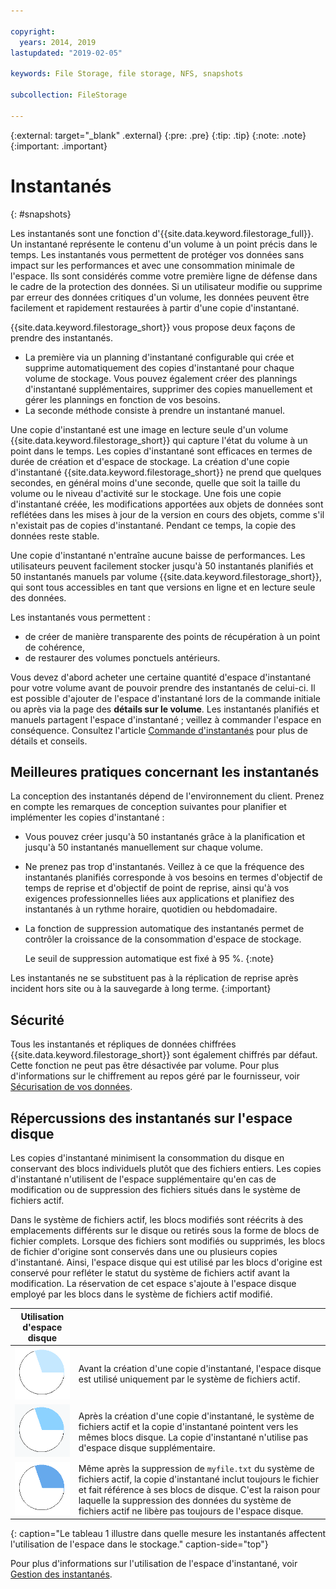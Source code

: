 ```yaml
---

copyright:
  years: 2014, 2019
lastupdated: "2019-02-05"

keywords: File Storage, file storage, NFS, snapshots

subcollection: FileStorage

---
```

{:external: target="_blank" .external}
{:pre: .pre}
{:tip: .tip}
{:note: .note}
{:important: .important}

# Instantanés
{: #snapshots}

Les instantanés sont une fonction d'{{site.data.keyword.filestorage_full}}. Un instantané représente le contenu d'un volume à un point précis dans le temps. Les instantanés vous permettent de protéger vos données sans impact sur les performances et avec une consommation minimale de l'espace. Ils sont considérés comme votre première ligne de défense dans le cadre de la protection des données. Si un utilisateur modifie ou supprime par erreur des données critiques d'un volume, les données peuvent être facilement et rapidement restaurées à partir d'une copie d'instantané.

{{site.data.keyword.filestorage_short}} vous propose deux façons de prendre des instantanés.

* La première via un planning d'instantané configurable qui crée et supprime automatiquement des copies d'instantané pour chaque volume de stockage. Vous pouvez également créer des plannings d'instantané supplémentaires, supprimer des copies manuellement et gérer les plannings en fonction de vos besoins.
* La seconde méthode consiste à prendre un instantané manuel.

Une copie d'instantané est une image en lecture seule d'un volume {{site.data.keyword.filestorage_short}} qui capture l'état du volume à un point dans le temps. Les copies d'instantané sont efficaces en termes de durée de création et d'espace de stockage. La création d'une copie d'instantané {{site.data.keyword.filestorage_short}} ne prend que quelques secondes, en général moins d'une seconde, quelle que soit la taille du volume ou le niveau d'activité sur le stockage. Une fois une copie d'instantané créée, les modifications apportées aux objets de données sont reflétées dans les mises à jour de la version en cours des objets, comme s'il n'existait pas de copies d'instantané. Pendant ce temps, la copie des données reste stable.

Une copie d'instantané n'entraîne aucune baisse de performances. Les utilisateurs peuvent facilement stocker jusqu'à 50 instantanés planifiés et 50 instantanés manuels par volume {{site.data.keyword.filestorage_short}}, qui sont tous accessibles en tant que versions en ligne et en lecture seule des données.

Les instantanés vous permettent :

- de créer de manière transparente des points de récupération à un point de cohérence,
- de restaurer des volumes ponctuels antérieurs.

Vous devez d'abord acheter une certaine quantité d'espace d'instantané pour votre volume avant de pouvoir prendre des instantanés de celui-ci. Il est possible d'ajouter de l'espace d'instantané lors de la commande initiale ou après via la page des **détails sur le volume**. Les instantanés planifiés et manuels partagent l'espace d'instantané ; veillez à commander l'espace en conséquence. Consultez l'article [Commande d'instantanés](/docs/infrastructure/FileStorage?topic=FileStorage-ordering-snapshots) pour plus de détails et conseils.

## Meilleures pratiques concernant les instantanés

La conception des instantanés dépend de l'environnement du client. Prenez en compte les remarques de conception suivantes pour planifier et implémenter les copies d'instantané :
- Vous pouvez créer jusqu'à 50 instantanés grâce à la planification et jusqu'à 50 instantanés manuellement sur chaque volume.
- Ne prenez pas trop d'instantanés. Veillez à ce que la fréquence des instantanés planifiés corresponde à vos besoins en termes d'objectif de temps de reprise et d'objectif de point de reprise, ainsi qu'à vos exigences professionnelles liées aux applications et planifiez des instantanés à un rythme horaire, quotidien ou hebdomadaire.
- La fonction de suppression automatique des instantanés permet de contrôler la croissance de la consommation d'espace de stockage.

  Le seuil de suppression automatique est fixé à 95 %.
  {:note}

Les instantanés ne se substituent pas à la réplication de reprise après incident hors site ou à la sauvegarde à long terme.
{:important}

## Sécurité

Tous les instantanés et répliques de données chiffrées {{site.data.keyword.filestorage_short}} sont également chiffrés par défaut. Cette fonction ne peut pas être désactivée par volume. Pour plus d'informations sur le chiffrement au repos géré par le fournisseur, voir [Sécurisation de vos données](/docs/infrastructure/FileStorage?topic=FileStorage-encryption).

## Répercussions des instantanés sur l'espace disque

Les copies d'instantané minimisent la consommation du disque en conservant des blocs individuels plutôt que des fichiers entiers. Les copies d'instantané n'utilisent de l'espace supplémentaire qu'en cas de modification ou de suppression des fichiers situés dans le système de fichiers actif.

Dans le système de fichiers actif, les blocs modifiés sont réécrits à des emplacements différents sur le disque ou retirés sous la forme de blocs de fichier complets. Lorsque des fichiers sont modifiés ou supprimés, les blocs de fichier d'origine sont conservés dans une ou plusieurs copies d'instantané. Ainsi, l'espace disque qui est utilisé par les blocs d'origine est conservé pour refléter le statut du système de fichiers actif avant la modification. La réservation de cet espace s'ajoute à l'espace disque employé par les blocs dans le système de fichiers actif modifié.

| Utilisation d'espace disque |   |
|-----|-----|
| ![Espace qui est utilisé avant la prise d'une copie d'instantané](/images/bfcircle1.png "Avant une copie d'instantané") | Avant la création d'une copie d'instantané, l'espace disque est utilisé uniquement par le système de fichiers actif. |
| ![Espace qui est utilisé lors de la prise d'une copie d'instantané](/images/bfcircle3.png "Après une copie d'instantané") | Après la création d'une copie d'instantané, le système de fichiers actif et la copie d'instantané pointent vers les mêmes blocs disque. La copie d'instantané n'utilise pas d'espace disque supplémentaire.  |
| ![Espace qui est utilisé lorsqu'une modification a lieu après la prise d'une copie d'instantané](/images/bfcircle2.png "Modifications après une copie d'instantané") | Même après la suppression de `myfile.txt` du système de fichiers actif, la copie d'instantané inclut toujours le fichier et fait référence à ses blocs de disque. C'est la raison pour laquelle la suppression des données du système de fichiers actif ne libère pas toujours de l'espace disque. |
{: caption="Le tableau 1 illustre dans quelle mesure les instantanés affectent l'utilisation de l'espace dans le stockage." caption-side="top"}


Pour plus d'informations sur l'utilisation de l'espace d'instantané, voir [Gestion des instantanés](/docs/infrastructure/FileStorage?topic=FileStorage-managingSnapshots).
